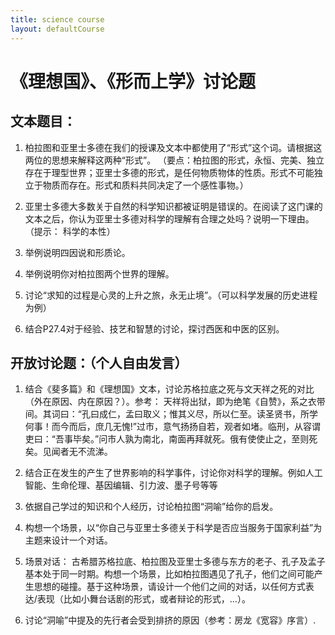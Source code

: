 ```yaml
---
title: science course
layout: defaultCourse
---
```


# 《理想国》、《形而上学》讨论题
## 文本题目：
1. 柏拉图和亚里士多德在我们的授课及文本中都使用了“形式”这个词。请根据这两位的思想来解释这两种“形式”。
（要点：柏拉图的形式，永恒、完美、独立存在于理型世界；亚里士多德的形式，是任何物质物体的性质。形式不可能独立于物质而存在。形式和质料共同决定了一个感性事物。）

2. 亚里士多德大多数关于自然的科学知识都被证明是错误的。在阅读了这门课的文本之后，你认为亚里士多德对科学的理解有合理之处吗？说明一下理由。
（提示： 科学的本性）

3. 举例说明四因说和形质论。

4. 举例说明你对柏拉图两个世界的理解。

5. 讨论“求知的过程是心灵的上升之旅，永无止境”。（可以科学发展的历史进程为例）

6. 结合P27.4对于经验、技艺和智慧的讨论，探讨西医和中医的区别。

## 开放讨论题：（个人自由发言）
1. 结合《斐多篇》和《理想国》文本，讨论苏格拉底之死与文天祥之死的对比（外在原因、内在原因？）。参考：
天祥将出狱，即为绝笔《自赞》，系之衣带间。其词曰：“孔曰成仁，孟曰取义；惟其义尽，所以仁至。读圣贤书，所学何事！而今而后，庶几无愧!”过市，意气扬扬自若，观者如堵。临刑，从容谓吏曰：“吾事毕矣。”问市人孰为南北，南面再拜就死。俄有使使止之，至则死矣。见闻者无不流涕。

2. 结合正在发生的产生了世界影响的科学事件，讨论你对科学的理解。例如人工智能、生命伦理、基因编辑、引力波、墨子号等等

3. 依据自己学过的知识和个人经历，讨论柏拉图“洞喻”给你的启发。

4. 构想一个场景，以“你自己与亚里士多德关于科学是否应当服务于国家利益”为主题来设计一个对话。

5. 场景对话：
古希腊苏格拉底、柏拉图及亚里士多德与东方的老子、孔子及孟子基本处于同一时期。构想一个场景，比如柏拉图遇见了孔子，他们之间可能产生思想的碰撞。基于这种场景，请设计一个他们之间的对话，以任何方式表达/表现（比如小舞台话剧的形式，或者辩论的形式，…）。

6. 讨论“洞喻”中提及的先行者会受到排挤的原因（参考：房龙《宽容》序言）.